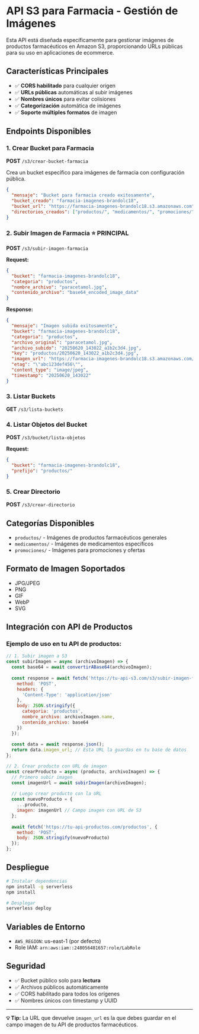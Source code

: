 # API S3 para Farmacia - Gestión de Imágenes

Esta API está diseñada específicamente para gestionar imágenes de productos farmacéuticos en Amazon S3, proporcionando URLs públicas para su uso en aplicaciones de ecommerce.

## Características Principales

- ✅ **CORS habilitado** para cualquier origen
- ✅ **URLs públicas** automáticas al subir imágenes
- ✅ **Nombres únicos** para evitar colisiones
- ✅ **Categorización** automática de imágenes
- ✅ **Soporte múltiples formatos** de imagen

## Endpoints Disponibles

### 1. Crear Bucket para Farmacia
**POST** `/s3/crear-bucket-farmacia`

Crea un bucket específico para imágenes de farmacia con configuración pública.

```json
{
  "mensaje": "Bucket para farmacia creado exitosamente",
  "bucket_creado": "farmacia-imagenes-brandolc18",
  "bucket_url": "https://farmacia-imagenes-brandolc18.s3.amazonaws.com",
  "directorios_creados": ["productos/", "medicamentos/", "promociones/"]
}
```

### 2. Subir Imagen de Farmacia ⭐ **PRINCIPAL**
**POST** `/s3/subir-imagen-farmacia`

**Request:**
```json
{
  "bucket": "farmacia-imagenes-brandolc18",
  "categoria": "productos",
  "nombre_archivo": "paracetamol.jpg",
  "contenido_archivo": "base64_encoded_image_data"
}
```

**Response:**
```json
{
  "mensaje": "Imagen subida exitosamente",
  "bucket": "farmacia-imagenes-brandolc18",
  "categoria": "productos",
  "archivo_original": "paracetamol.jpg",
  "archivo_subido": "20250620_143022_a1b2c3d4.jpg",
  "key": "productos/20250620_143022_a1b2c3d4.jpg",
  "imagen_url": "https://farmacia-imagenes-brandolc18.s3.amazonaws.com/productos/20250620_143022_a1b2c3d4.jpg",
  "etag": "\"abc123def456\"",
  "content_type": "image/jpeg",
  "timestamp": "20250620_143022"
}
```

### 3. Listar Buckets
**GET** `/s3/lista-buckets`

### 4. Listar Objetos del Bucket
**POST** `/s3/bucket/lista-objetos`

**Request:**
```json
{
  "bucket": "farmacia-imagenes-brandolc18",
  "prefijo": "productos/"
}
```

### 5. Crear Directorio
**POST** `/s3/crear-directorio`

## Categorías Disponibles

- `productos/` - Imágenes de productos farmacéuticos generales
- `medicamentos/` - Imágenes de medicamentos específicos
- `promociones/` - Imágenes para promociones y ofertas

## Formato de Imagen Soportados

- JPG/JPEG
- PNG
- GIF
- WebP
- SVG

## Integración con API de Productos

### Ejemplo de uso en tu API de productos:

```javascript
// 1. Subir imagen a S3
const subirImagen = async (archivoImagen) => {
  const base64 = await convertirABase64(archivoImagen);
  
  const response = await fetch('https://tu-api-s3.com/s3/subir-imagen-farmacia', {
    method: 'POST',
    headers: {
      'Content-Type': 'application/json'
    },
    body: JSON.stringify({
      categoria: 'productos',
      nombre_archivo: archivoImagen.name,
      contenido_archivo: base64
    })
  });
  
  const data = await response.json();
  return data.imagen_url; // Esta URL la guardas en tu base de datos
};

// 2. Crear producto con URL de imagen
const crearProducto = async (producto, archivoImagen) => {
  // Primero subir imagen
  const imagenUrl = await subirImagen(archivoImagen);
  
  // Luego crear producto con la URL
  const nuevoProducto = {
    ...producto,
    imagen: imagenUrl // Campo imagen con URL de S3
  };
  
  await fetch('https://tu-api-productos.com/productos', {
    method: 'POST',
    body: JSON.stringify(nuevoProducto)
  });
};
```

## Despliegue

```bash
# Instalar dependencias
npm install -g serverless
npm install

# Desplegar
serverless deploy
```

## Variables de Entorno

- `AWS_REGION`: us-east-1 (por defecto)
- Role IAM: `arn:aws:iam::248056481657:role/LabRole`

## Seguridad

- ✅ Bucket público solo para **lectura**
- ✅ Archivos públicos automáticamente
- ✅ CORS habilitado para todos los orígenes
- ✅ Nombres únicos con timestamp y UUID

---

**💡 Tip:** La URL que devuelve `imagen_url` es la que debes guardar en el campo imagen de tu API de productos farmacéuticos.
